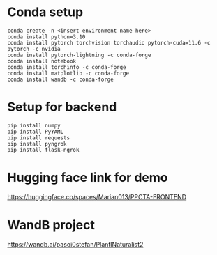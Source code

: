 # Conda setup

```
conda create -n <insert environment name here>
conda install python=3.10
conda install pytorch torchvision torchaudio pytorch-cuda=11.6 -c pytorch -c nvidia
conda install pytorch-lightning -c conda-forge 
conda install notebook
conda install torchinfo -c conda-forge 
conda install matplotlib -c conda-forge 
conda install wandb -c conda-forge
```

# Setup for backend 

```
pip install numpy
pip install PyYAML
pip install requests
pip install pyngrok
pip install flask-ngrok

```

# Hugging face link for demo
https://huggingface.co/spaces/Marian013/PPCTA-FRONTEND

# WandB project
https://wandb.ai/pasoi0stefan/PlantINaturalist2
